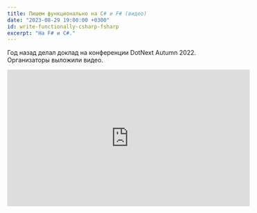 ```yaml
---
title: Пишем функционально на C# и F# (видео)
date: "2023-08-29 19:00:00 +0300"
id: write-functionally-csharp-fsharp
excerpt: "На F# и C#."
---
```


Год назад делал доклад на конференции DotNext Autumn 2022. Организаторы выложили видео.

<div class="video">
    <iframe width="560" height="315" src="https://www.youtube.com/embed/Ma4o2h-PUUo?si=mdnoiYXiMeyMApqh" title="YouTube video player" frameborder="0" allow="accelerometer; autoplay; clipboard-write; encrypted-media; gyroscope; picture-in-picture; web-share" allowfullscreen></iframe>
</div>
